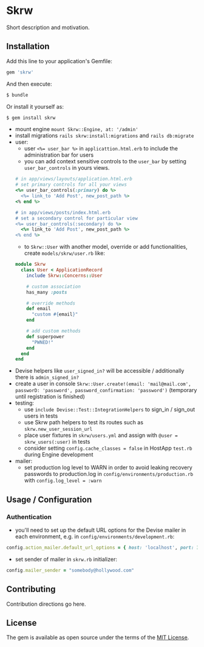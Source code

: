 # Skrw
Short description and motivation.

## Installation
Add this line to your application's Gemfile:

```ruby
gem 'skrw'
```

And then execute:
```bash
$ bundle
```

Or install it yourself as:
```bash
$ gem install skrw
```

- mount engine `mount Skrw::Engine, at: '/admin'`
- install migrations `rails skrw:install:migrations` and `rails db:migrate`
- user:
  - user `<%= user_bar %>` in `applicattion.html.erb` to include the administration bar for users
  - you can add context sensitive controls to the `user_bar` by setting `user_bar_controls` in yours views.
  ```ruby
  # in app/views/layouts/application.html.erb
  # set primary controls for all your views
  <%= user_bar_controls(:primary) do %>
    <%= link_to 'Add Post', new_post_path %>
  <% end %>

  # in app/views/posts/index.html.erb
  # set a secondary control for particular view
  <%= user_bar_controls(:secondary) do %>
    <%= link_to 'Add Post', new_post_path %>
  <% end %>
  ```
  - to `Skrw::User` with another model, override or add functionalities, create `models/skrw/user.rb` like:
  ```ruby
  module Skrw
    class User < ApplicationRecord
      include Skrw::Concerns::User

      # custom association
      has_many :posts

      # override methods
      def email
        "custom #{email}"
      end

      # add custom methods
      def superpower
        "PWNED!"
      end
    end
  end
  ```
- Devise helpers like `user_signed_in?` will be accessible / additionally there is `admin_signed_in?`
- create a user in console `Skrw::User.create!(email: 'mail@mail.com', passworD: 'password', password_confirmation: 'password')` (temporary until registration is finished)
- testing:
  - use `include Devise::Test::IntegrationHelpers` to sign_in / sign_out users in tests
  - use Skrw path helpers to test its routes such as `skrw.new_user_session_url`
  - place user fixtures in `skrw/users.yml` and assign with `@user = skrw_users(:user)` in tests
  - consider setting `config.cache_classes = false` in HostApp `test.rb` during Engine development
- mailer:
  - set production log level to WARN in order to avoid leaking recovery passwords to production.log in `config/environments/production.rb` with `config.log_level = :warn`

## Usage / Configuration

### Authentication
- you'll need to set up the default URL options for the Devise mailer in each environment, e.g. in `config/environments/development.rb`:
```ruby
config.action_mailer.default_url_options = { host: 'localhost', port: 3000 }
```
- set sender of mailer in `skrw.rb` initializer:
```ruby
config.mailer_sender = "somebody@hollywood.com"
```

## Contributing
Contribution directions go here.

## License
The gem is available as open source under the terms of the [MIT License](https://opensource.org/licenses/MIT).

